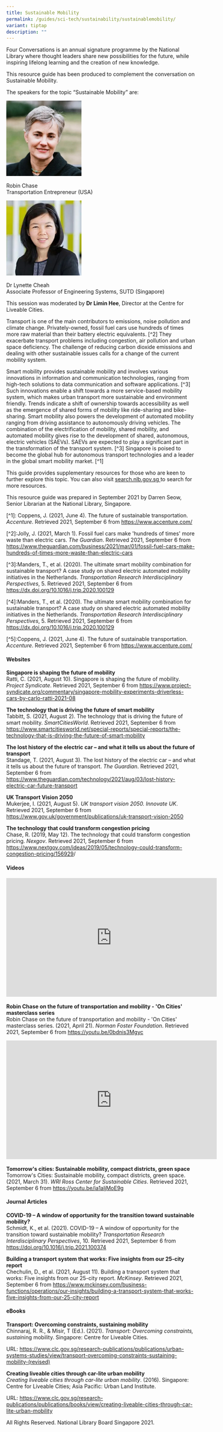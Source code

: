 ```yaml
---
title: Sustainable Mobility
permalink: /guides/sci-tech/sustainability/sustainablemobility/
variant: tiptap
description: ""
---
```

<p>Four Conversations is an annual signature programme by the National Library
where thought leaders share new possibilities for the future, while inspiring
lifelong learning and the creation of new knowledge.</p>
<p>This resource guide has been produced to complement the conversation on
Sustainable Mobility.</p>
<p>The speakers for the topic “Sustainable Mobility” are:</p>
<div class="isomer-image-wrapper">
<img style="width:200px;" height="auto" width="100%" alt="robin chase" src="/images/sci-tech/sustainable-mobility/Robin%20Chase%20pic.jpg">
</div>
<p>Robin Chase
<br>Transportation Entrepreneur (USA)
<br>
</p>
<div class="isomer-image-wrapper">
<img style="width:200px;" height="auto" width="100%" alt="lynette cheah" src="/images/sci-tech/sustainable-mobility/Lynette%20Cheah%20pic.jpg">
</div>
<p>Dr Lynette Cheah
<br>Associate Professor of Engineering Systems, SUTD (Singapore)</p>
<p>This session was moderated by <strong>Dr Limin Hee</strong>, Director at
the Centre for Liveable Cities.</p>
<p>Transport is one of the main contributors to emissions, noise pollution
and climate change. Privately-owned, fossil fuel cars use hundreds of times
more raw material than their battery electric equivalents. [^2] They exacerbate
transport problems including congestion, air pollution and urban space
deficiency. The challenge of reducing carbon dioxide emissions and dealing
with other sustainable issues calls for a change of the current mobility
system.</p>
<p>Smart mobility provides sustainable mobility and involves various innovations
in information and communication technologies, ranging from high-tech solutions
to data communication and software applications. [^3] Such innovations
enable a shift towards a more service-based mobility system, which makes
urban transport more sustainable and environment friendly. Trends indicate
a shift of ownership towards accessibility as well as the emergence of
shared forms of mobility like ride-sharing and bike-sharing. Smart mobility
also powers the development of automated mobility ranging from driving
assistance to autonomously driving vehicles. The combination of the electrification
of mobility, shared mobility, and automated mobility gives rise to the
development of shared, autonomous, electric vehicles (SAEVs). SAEVs are
expected to play a significant part in the transformation of the transport
system. [^3] Singapore is poised to become the global hub for autonomous
transport technologies and a leader in the global smart mobility market.
[^1]</p>
<p>This guide provides supplementary resources for those who are keen to
further explore this topic. You can also visit <a href="http://search.nlb.gov.sg/" rel="noopener noreferrer nofollow" target="_blank">search.nlb.gov.sg </a>to search for more
resources.</p>
<p>This resource guide was prepared in September 2021 by Darren Seow, Senior
Librarian at the National Library, Singapore.</p>
<p>[^1]: Coppens, J. (2021, June 4). The future of sustainable transportation. <em>Accenture</em>.
Retrieved 2021, September 6 from <a href="https://www.accenture.com/" rel="noopener noreferrer nofollow" target="_blank">https://www.accenture.com/</a>
</p>
<p>[^2]:Jolly, J. (2021, March 1). Fossil fuel cars make 'hundreds of times'
more waste than electric cars. <em>The Guardian</em>. Retrieved 2021, September
6 from <a href="https://www.theguardian.com/business/2021/mar/01/fossil-fuel-cars-make-hundreds-of-times-more-waste-than-electric-cars" rel="noopener noreferrer nofollow" target="_blank">https://www.theguardian.com/business/2021/mar/01/fossil-fuel-cars-make-hundreds-of-times-more-waste-than-electric-cars</a>
</p>
<p>[^3]:Manders, T., et al. (2020). The ultimate smart mobility combination
for sustainable transport? A case study on shared electric automated mobility
initiatives in the Netherlands. <em>Transportation Research Interdisciplinary Perspectives</em>,
5. Retrieved 2021, September 6 from <a href="https://dx.doi.org/10.1016/j.trip.2020.100129" rel="noopener noreferrer nofollow" target="_blank">https://dx.doi.org/10.1016/j.trip.2020.100129</a>
</p>
<p>[^4]:Manders, T., et al. (2020). The ultimate smart mobility combination
for sustainable transport? A case study on shared electric automated mobility
initiatives in the Netherlands. <em>Transportation Research Interdisciplinary Perspectives</em>,
5. Retrieved 2021, September 6 from <a href="https://dx.doi.org/10.1016/j.trip.2020.100129" rel="noopener noreferrer nofollow" target="_blank">https://dx.doi.org/10.1016/j.trip.2020.100129</a>
</p>
<p>[^5]:Coppens, J. (2021, June 4). The future of sustainable transportation. <em>Accenture</em>.
Retrieved 2021, September 6 from <a href="https://www.accenture.com/" rel="noopener noreferrer nofollow" target="_blank">https://www.accenture.com/</a>
</p>
<h4>Websites</h4>
<p><strong>Singapore is shaping the future of mobility</strong> 
<br>Ratti, C. (2021, August 10). Singapore is shaping the future of mobility. <em>Project Syndicate</em>.
Retrieved 2021, September 6 from <a href="https://www.project-syndicate.org/commentary/singapore-mobility-experiments-driverless-cars-by-carlo-ratti-2021-08" rel="noopener noreferrer nofollow" target="_blank">https://www.project-syndicate.org/commentary/singapore-mobility-experiments-driverless-cars-by-carlo-ratti-2021-08</a>
</p>
<p><strong>The technology that is driving the future of smart mobility</strong> 
<br>Tabbitt, S. (2021, August 2). The technology that is driving the future
of smart mobility. <em>SmartCitiesWorld</em>. Retrieved 2021, September
6 from <a href="https://www.smartcitiesworld.net/special-reports/special-reports/the-technology-that-is-driving-the-future-of-smart-mobility" rel="noopener noreferrer nofollow" target="_blank">https://www.smartcitiesworld.net/special-reports/special-reports/the-technology-that-is-driving-the-future-of-smart-mobility</a>
</p>
<p><strong>The lost history of the electric car – and what it tells us about the future of transport</strong> 
<br>Standage, T. (2021, August 3). The lost history of the electric car –
and what it tells us about the future of transport. <em>The Guardian</em>.
Retrieved 2021, September 6 from <a href="https://www.theguardian.com/technology/2021/aug/03/lost-history-electric-car-future-transport" rel="noopener noreferrer nofollow" target="_blank">https://www.theguardian.com/technology/2021/aug/03/lost-history-electric-car-future-transport</a>
</p>
<p><strong>UK Transport Vision 2050</strong> 
<br>Mukerjee, I. (2021, August 5). <em>UK transport vision 2050. Innovate UK</em>.
Retrieved 2021, September 6 from <a href="https://www.gov.uk/government/publications/uk-transport-vision-2050" rel="noopener noreferrer nofollow" target="_blank">https://www.gov.uk/government/publications/uk-transport-vision-2050</a>
</p>
<p><strong>The technology that could transform congestion pricing</strong> 
<br>Chase, R. (2019, May 12). The technology that could transform congestion
pricing. <em>Nexgov</em>. Retrieved 2021, September 6 from <a href="https://www.nextgov.com/ideas/2019/05/technology-could-transform-congestion-pricing/156929" rel="noopener noreferrer nofollow" target="_blank">https://www.nextgov.com/ideas/2019/05/technology-could-transform-congestion-pricing/156929</a>/
<br>
</p>
<h4>Videos</h4>
<div class="iframe-wrapper">
<iframe height="315" width="560" allowfullscreen="true" frameborder="0" src="https://www.youtube.com/embed/0bdnis3Mgyc"></iframe>
</div>
<p><strong>Robin Chase on the future of transportation and mobility - 'On Cities' masterclass series</strong> 
<br>Robin Chase on the future of transportation and mobility - 'On Cities'
masterclass series. (2021, April 21). <em>Norman Foster Foundation</em>.
Retrieved 2021, September 6 from <a href="https://youtu.be/0bdnis3Mgyc" rel="noopener noreferrer nofollow" target="_blank">https://youtu.be/0bdnis3Mgyc</a>
</p>
<div class="iframe-wrapper">
<iframe height="315" width="560" allowfullscreen="true" frameborder="0" src="https://www.youtube.com/embed/ia1aljMoE9g"></iframe>
</div>
<p><strong>Tomorrow's cities: Sustainable mobility, compact districts, green space</strong> 
<br>Tomorrow's Cities: Sustainable mobility, compact districts, green space.
(2021, March 31). <em>WRI Ross Center for Sustainable Cities</em>. Retrieved
2021, September 6 from <a href="https://youtu.be/ia1aljMoE9g" rel="noopener noreferrer nofollow" target="_blank">https://youtu.be/ia1aljMoE9g</a>
</p>
<h4>Journal Articles</h4>
<p><strong>COVID-19 – A window of opportunity for the transition toward sustainable mobility?</strong> 
<br>Schmidt, K., et al. (2021). COVID-19 – A window of opportunity for the
transition toward sustainable mobility? <em>Transportation Research Interdisciplinary Perspectives</em>,
10. Retrieved 2021, September 6 from <a href="https://doi.org/10.1016/j.trip.2021.100374" rel="noopener noreferrer nofollow" target="_blank">https://doi.org/10.1016/j.trip.2021.100374</a>
</p>
<p><strong>Building a transport system that works: Five insights from our 25-city report</strong> 
<br>Chechulin, D., et al. (2021, August 11). Building a transport system that
works: Five insights from our 25-city report. <em>McKinsey</em>. Retrieved
2021, September 6 from <a href="https://www.mckinsey.com/business-functions/operations/our-insights/building-a-transport-system-that-works-five-insights-from-our-25-city-report" rel="noopener noreferrer nofollow" target="_blank">https://www.mckinsey.com/business-functions/operations/our-insights/building-a-transport-system-that-works-five-insights-from-our-25-city-report</a>
</p>
<h4>eBooks</h4>
<p><strong>Transport: Overcoming constraints, sustaining mobility</strong> 
<br>Chinnaraj, R. R., &amp; Misir, T (Ed.). (2021). <em>Transport: Overcoming constraints, sustai</em>ning
mobility. Singapore: Centre for Liveable Cities.</p>
<p>URL: <a href="https://www.clc.gov.sg/research-publications/publications/urban-systems-studies/view/transport-overcoming-constraints-sustaining-mobility-(revised)" rel="noopener noreferrer nofollow" target="_blank">https://www.clc.gov.sg/research-publications/publications/urban-systems-studies/view/transport-overcoming-constraints-sustaining-mobility-(revised)</a>
</p>
<p><strong>Creating liveable cities through car-lite urban mobility</strong> 
<br><em>Creating liveable cities through car-lite urban mobility</em>. (2016).
Singapore: Centre for Liveable Cities; Asia Pacific: Urban Land Institute.</p>
<p>URL: <a href="https://www.clc.gov.sg/research-publications/publications/books/view/creating-liveable-cities-through-car-lite-urban-mobility" rel="noopener noreferrer nofollow" target="_blank">https://www.clc.gov.sg/research-publications/publications/books/view/creating-liveable-cities-through-car-lite-urban-mobility</a>
</p>
<p>All Rights Reserved. National Library Board Singapore 2021.
<br>
<br>
</p>